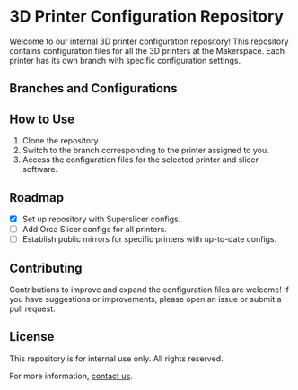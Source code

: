 # 3D Printer Configuration Repository

Welcome to our internal 3D printer configuration repository! This repository contains configuration files for all the 3D printers at the Makerspace. Each printer has its own branch with specific configuration settings.

## Branches and Configurations

## How to Use

1. Clone the repository.
2. Switch to the branch corresponding to the printer assigned to you.
3. Access the configuration files for the selected printer and slicer software.

## Roadmap

- [x] Set up repository with Superslicer configs.
- [ ] Add Orca Slicer configs for all printers.
- [ ] Establish public mirrors for specific printers with up-to-date configs.

## Contributing

Contributions to improve and expand the configuration files are welcome! If you have suggestions or improvements, please open an issue or submit a pull request.

## License

This repository is for internal use only. All rights reserved.

For more information, [contact us](mailto:makerspace+ghq@ashoka.edu.in).
